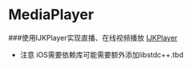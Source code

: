 # MediaPlayer

###使用IJKPlayer实现直播、在线视频播放
[IJKPlayer](https://github.com/Bilibili/ijkplayer)
* 注意 iOS需要依赖库可能需要额外添加libstdc++.tbd
